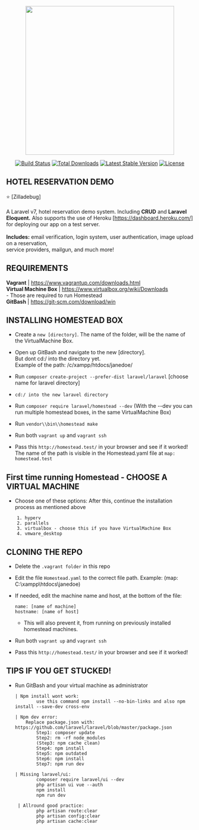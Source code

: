 <p align="center"><img src="https://res.cloudinary.com/dtfbvvkyp/image/upload/v1566331377/laravel-logolockup-cmyk-red.svg" width="400"></p>

<p align="center">
<a href="https://travis-ci.org/laravel/framework"><img src="https://travis-ci.org/laravel/framework.svg" alt="Build Status"></a>
<a href="https://packagist.org/packages/laravel/framework"><img src="https://poser.pugx.org/laravel/framework/d/total.svg" alt="Total Downloads"></a>
<a href="https://packagist.org/packages/laravel/framework"><img src="https://poser.pugx.org/laravel/framework/v/stable.svg" alt="Latest Stable Version"></a>
<a href="https://packagist.org/packages/laravel/framework"><img src="https://poser.pugx.org/laravel/framework/license.svg" alt="License"></a>
</p>

## HOTEL RESERVATION DEMO
:star:
[Zilladebug] <br/><br/> A Laravel v7, hotel reservation demo system. Including <b>CRUD</b> and <b>Laravel Eloquent.</b> 
Also supports the use of Heroku [https://dashboard.heroku.com/] for deploying our app on a test server. <br/>
<br/>
    <b>Includes:</b> email verification, login system, user authentication,
    image upload on a reservation, <br/>service providers, mailgun, and much more!

## REQUIREMENTS

<b>Vagrant</b> | https://www.vagrantup.com/downloads.html <br/>
<b>Virtual Machine Box</b> | https://www.virtualbox.org/wiki/Downloads <br/>
    - Those are required to run Homestead <br/>
<b>GitBash</b> | https://git-scm.com/download/win <br/>

## INSTALLING HOMESTEAD BOX 
- Create a `new [directory]`. The name of the folder, will be the 
  name of the VirtualMachine Box.
  
- Open up GitBash and navigate to the new [directory]. <br/> But dont cd:/ into the directory yet.
    <br/>Example of the path:
            /c/xampp/htdocs/janedoe/
            
- Run `composer create-project --prefer-dist laravel/laravel` [choose name for laravel directory]

- `cd:/ into the new laravel directory`

- Run `composer require laravel/homestead --dev` 
  (With the --dev you can run multiple homestead boxes, in the same VirtualMachine Box)
  
- Run `vendor\\bin\\homestead make`

- Run both `vagrant up` and `vagrant ssh`
- Pass this `http://homestead.test/` in your browser and see if it worked!
    <br/>The name of the path is visible in the Homestead.yaml file at `map: homestead.test`

## First time running Homestead - CHOOSE A VIRTUAL MACHINE 
- Choose one of these options:
  After this, continue the installation process as mentioned above
```
    1. hyperv
    2. parallels
    3. virtualbox - choose this if you have VirtualMachine Box
    4. vmware_desktop

```
## CLONING THE REPO
- Delete the `.vagrant folder` in this repo
- Edit the file `Homestead.yaml` to the correct file path.
    Example: (map: C:\xampp\htdocs\janedoe)
- If needed, edit the machine name and host, at the bottom of the file:<br/>
    ```
    name: [name of machine]
    hostname: [name of host]
    
    ```
    - This will also prevent it, from running on previously installed homestead machines.

- Run both `vagrant up` and `vagrant ssh`
- Pass this `http://homestead.test/` in your browser and see if it worked!   

## TIPS IF YOU GET STUCKED!
- Run GitBash and your virtual machine as administrator

    ```
    | Npm install wont work: 
            use this command npm install --no-bin-links and also npm install --save-dev cross-env
            
    | Npm dev error:
        Replace package.json with: https://github.com/laravel/laravel/blob/master/package.json
            Step1: composer update
            Step2: rm -rf node_modules
            (Step3: npm cache clean)
            Step4: npm install
            Step5: npm outdated
            Step6: npm install
            Step7: npm run dev
            
    | Missing laravel/ui: 
            composer require laravel/ui --dev
            php artisan ui vue --auth 
            npm install 
            npm run dev
            
     | Allround good practice:
            php artisan route:clear
	        php artisan config:clear
	        php artisan cache:clear
         
    ```
    
